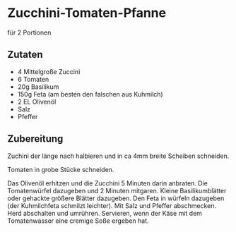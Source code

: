 # Zucchini-Tomaten-Pfanne

für 2 Portionen

## Zutaten

* 4 Mittelgroße Zuccini
* 6 Tomaten
* 20g Basilikum
* 150g Feta (am besten den falschen aus Kuhmilch)
* 2 EL Olivenöl
* Salz
* Pfeffer

## Zubereitung

Zuchini der länge nach halbieren und in ca 4mm breite Scheiben schneiden.

Tomaten in grobe Stücke schneiden.

Das Olivenöl erhitzen und die Zucchini 5 Minuten darin anbraten. 
Die Tomatenwürfel dazugeben und 2 Minuten mitgaren. 
Kleine Basilikumblätter oder gehackte größere Blätter dazugeben. 
Den Feta in würfeln dazugeben (der Kuhmilchfeta schmilzt leichter).
Mit Salz und Pfeffer abschmecken.
Herd abschalten und umrühren.
Servieren, wenn der Käse mit dem Tomatenwasser eine cremige Soße ergeben hat.